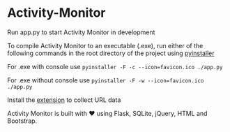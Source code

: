 # Activity-Monitor

Run app.py to start Activity Monitor in development

To compile Activity Monitor to an executable (.exe), run either of the following commands in the root directory of the project using [pyinstaller](https://www.pyinstaller.org/)

For .exe with console use `pyinstaller -F -c --icon=favicon.ico ./app.py`

For .exe without console use `pyinstaller -F -w --icon=favicon.ico ./app.py`

Install the [extension](https://github.com/thisuraseniya/Activity-Monitor-Extension) to collect URL data

Activity Monitor is built with ❤ using Flask, SQLite, jQuery, HTML and Bootstrap.
